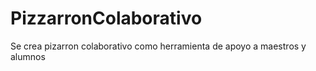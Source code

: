 # PizzarronColaborativo
Se crea pizarron colaborativo como herramienta de apoyo a maestros y alumnos
